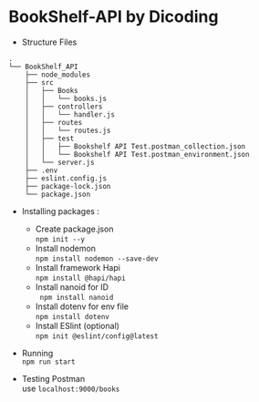 # BookShelf-API by Dicoding

- Structure Files
```
.
└── BookShelf_API
    ├── node_modules
    ├── src
    │   ├── Books
    │   │   └── books.js
    │   ├── controllers
    │   │   └── handler.js
    │   ├── routes
    │   │   └── routes.js
    │   ├── test
    │   │   ├── Bookshelf API Test.postman_collection.json
    │   │   └── Bookshelf API Test.postman_environment.json
    │   └── server.js
    ├── .env
    ├── eslint.config.js
    ├── package-lock.json
    └── package.json
 ```

- Installing packages :
  - Create package.json <br>
  `npm init --y`
  - Install nodemon <br>
  `npm install nodemon --save-dev`
  - Install framework Hapi <br>
  `npm install @hapi/hapi`
  - Install nanoid for ID <br>
  ` npm install nanoid`
  - Install dotenv for env file <br>
  `npm install dotenv`
  - Install ESlint (optional) <br>
  `npm init @eslint/config@latest`
	
- Running <br>
`npm run start`

- Testing Postman <br>
use `localhost:9000/books`
